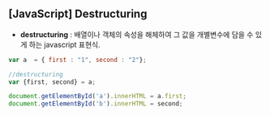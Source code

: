 ## [JavaScript] Destructuring



- **destructuring** : 배열이나 객체의 속성을 해체하여 그 값을 개별변수에 담을 수 있게 하는 javascript 표현식.

```javascript
var a  = { first : "1", second : "2"};

//destructuring
var {first, second} = a;

document.getElementById('a').innerHTML = a.first;
document.getElementById('b').innerHTML = second;
```




